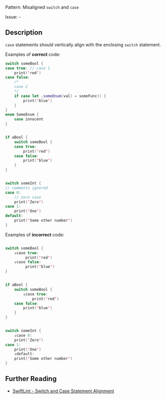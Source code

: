 Pattern: Misaligned `switch` and `case`

Issue: -

## Description

`case` statements should vertically align with the enclosing `switch` statement.

Examples of **correct** code:
```swift
switch someBool {
case true: // case 1
    print('red')
case false:
    /*
    case 2
    */
    if case let .someEnum(val) = someFunc() {
        print('blue')
    }
}
enum SomeEnum {
    case innocent
}


if aBool {
    switch someBool {
    case true:
        print('red')
    case false:
        print('blue')
    }
}


switch someInt {
// comments ignored
case 0:
    // zero case
    print('Zero')
case 1:
    print('One')
default:
    print('Some other number')
}

```
Examples of **incorrect** code:
```swift

switch someBool {
    ↓case true:
         print('red')
    ↓case false:
         print('blue')
}


if aBool {
    switch someBool {
        ↓case true:
            print('red')
    case false:
        print('blue')
    }
}


switch someInt {
    ↓case 0:
    print('Zero')
case 1:
    print('One')
    ↓default:
    print('Some other number')
}

```

## Further Reading

* [SwiftLint - Switch and Case Statement Alignment](https://realm.github.io/SwiftLint/switch_case_alignment.html)